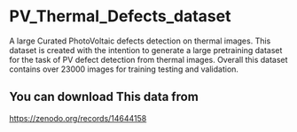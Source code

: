 # PV_Thermal_Defects_dataset
A large Curated PhotoVoltaic defects detection on thermal images. This dataset is created with the intention to generate a large pretraining dataset for the task of PV defect detection from thermal images. Overall this dataset contains over 23000 images for training testing and validation.

## You can download This data from
https://zenodo.org/records/14644158
